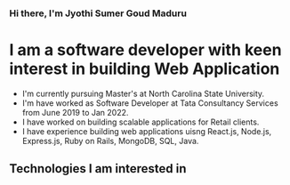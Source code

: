 ### Hi there, I'm Jyothi Sumer Goud Maduru

# I am a software developer with keen interest in building Web Application

- I'm currently pursuing Master's at North Carolina State University.
- I'm have worked as Software Developer at Tata Consultancy Services from June 2019 to Jan 2022.
- I have worked on building scalable applications for Retail clients. 
- I have experience building web applications uisng React.js, Node.js, Express.js, Ruby on Rails, MongoDB, SQL, Java.

## Technologies I am interested in
